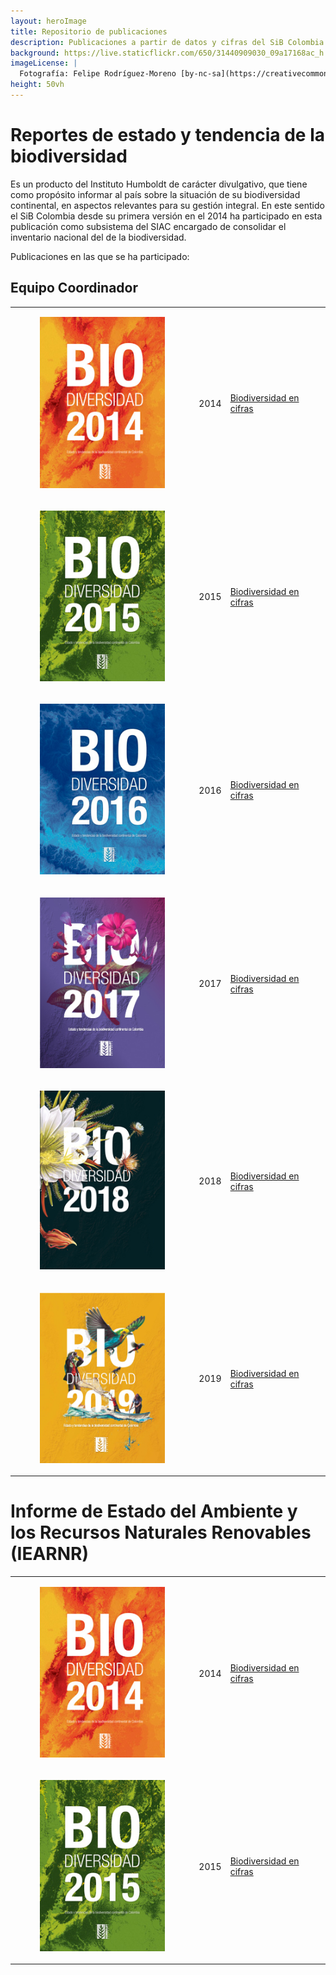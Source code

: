 ```yaml
---
layout: heroImage
title: Repositorio de publicaciones
description: Publicaciones a partir de datos y cifras del SiB Colombia
background: https://live.staticflickr.com/650/31440909030_09a17168ac_h.jpg
imageLicense: |
  Fotografía: Felipe Rodríguez-Moreno [by-nc-sa](https://creativecommons.org/licenses/by-nc-sa/3.0/) vía [flikr](https://www.flickr.com/photos/feliperodriguez90/) 
height: 50vh
---
```



# Reportes de estado y tendencia de la biodiversidad

Es un producto del Instituto Humboldt de carácter divulgativo, que tiene como propósito informar al país sobre la situación de su biodiversidad continental, en aspectos relevantes para su gestión integral. En este sentido el SiB Colombia desde su primera versión en el 2014 ha participado en esta publicación como subsistema del SIAC encargado de consolidar el inventario nacional del  de la biodiversidad.

Publicaciones en las que se ha participado:

## Equipo Coordinador 
|           |            |              |
|-----------|------------| -------------|
|<figure class="image is-128x128"><img class="is-rounded" src="/comunidad/usodedatos/images/portadaRET-2014.jpg"></figure> |2014| <a href="http://reporte.humboldt.org.co/biodiversidad/2014/" target="_blank">Biodiversidad en cifras</a> |
<figure class="image is-128x128"><img class="is-rounded" src="/comunidad/usodedatos/images/portadaRET-2015.jpg"></figure> |2015| <a href="http://reporte.humboldt.org.co/biodiversidad/2015/" target="_blank">Biodiversidad en cifras</a> |
<figure class="image is-128x128"><img class="is-rounded" src="/comunidad/usodedatos/images/portadaRET-2016.jpg"></figure> |2016| <a href="http://reporte.humboldt.org.co/biodiversidad/2016/" target="_blank">Biodiversidad en cifras</a> |
<figure class="image is-128x128"><img class="is-rounded" src="/comunidad/usodedatos/images/portadaRET-2017.jpg"></figure> |2017| <a href="http://reporte.humboldt.org.co/biodiversidad/2017/" target="_blank">Biodiversidad en cifras</a> |
<figure class="image is-128x128"><img class="is-rounded" src="/comunidad/usodedatos/images/portadaRET-2018.jpg"></figure> |2018| <a href="http://reporte.humboldt.org.co/biodiversidad/2018/" target="_blank">Biodiversidad en cifras</a> |
<figure class="image is-128x128"><img class="is-rounded" src="/comunidad/usodedatos/images/portadaRET-2019.jpg"></figure> |2019| <a href="http://reporte.humboldt.org.co/biodiversidad/2019/" target="_blank">Biodiversidad en cifras</a> |



# Informe de Estado del Ambiente y los Recursos Naturales Renovables (IEARNR) 

|           |            |              |
|-----------|------------| -------------|
|<figure class="image is-128x128"><img class="is-rounded" src="/comunidad/usodedatos/images/portadaRET-2014.jpg"></figure> |2014| <a href="http://reporte.humboldt.org.co/biodiversidad/2014/" target="_blank">Biodiversidad en cifras</a> |
<figure class="image is-128x128"><img class="is-rounded" src="/comunidad/usodedatos/images/portadaRET-2015.jpg"></figure> |2015| <a href="http://reporte.humboldt.org.co/biodiversidad/2015/" target="_blank">Biodiversidad en cifras</a> |
